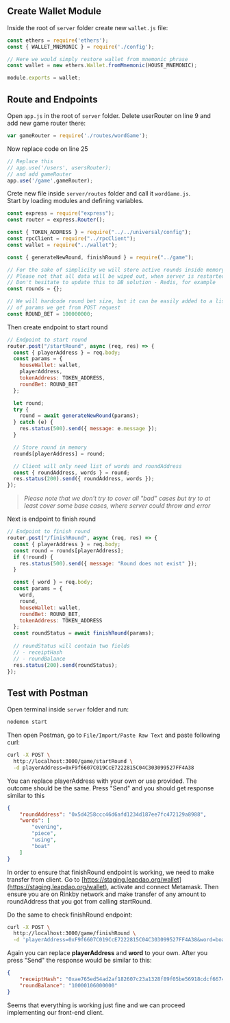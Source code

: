 Create Wallet Module
---
Inside the root of `server` folder create new `wallet.js` file:
```javascript
const ethers = require('ethers');
const { WALLET_MNEMONIC } = require('./config');

// Here we would simply restore wallet from mnemonic phrase
const wallet = new ethers.Wallet.fromMnemonic(HOUSE_MNEMONIC);

module.exports = wallet;
```

Route and Endpoints
---
Open `app.js` in the root of `server` folder. Delete userRouter on line 9 and
add new game router there:
```javascript
var gameRouter = require('./routes/wordGame');
```

Now replace code on line 25
```javascript
// Replace this
// app.use('/users', usersRouter);
// and add gameRouter
app.use('/game',gameRouter);
```

Crete new file inside `server/routes` folder and call it `wordGame.js`.  
Start by loading modules and defining variables. 
```javascript
const express = require("express");
const router = express.Router();

const { TOKEN_ADDRESS } = require("../../universal/config");
const rpcClient = require("../rpcClient");
const wallet = require("../wallet");

const { generateNewRound, finishRound } = require("../game");

// For the sake of simplicity we will store active rounds inside memory
// Please not that all data will be wiped out, when server is restarted.
// Don't hesitate to update this to DB solution - Redis, for example
const rounds = {};

// We will hardcode round bet size, but it can be easily added to a list
// of params we get from POST request
const ROUND_BET = 100000000;
```

Then create endpoint to start round
```javascript
// Endpoint to start round
router.post("/startRound", async (req, res) => {
  const { playerAddress } = req.body;
  const params = {
    houseWallet: wallet,
    playerAddress,
    tokenAddress: TOKEN_ADDRESS,
    roundBet: ROUND_BET
  };

  let round;
  try {
    round = await generateNewRound(params);
  } catch (e) {
    res.status(500).send({ message: e.message });
  }

  // Store round in memory
  rounds[playerAddress] = round;

  // Client will only need list of words and roundAddress
  const { roundAddress, words } = round;
  res.status(200).send({ roundAddress, words });
});
```
>*Please note that we don't try to cover all "bad" cases but try to at least cover some base cases, 
where server could throw and error*

Next is endpoint to finish round
```javascript
// Endpoint to finish round
router.post("/finishRound", async (req, res) => {
  const { playerAddress } = req.body;
  const round = rounds[playerAddress];
  if (!round) {
    res.status(500).send({ message: "Round does not exist" });
  }

  const { word } = req.body;
  const params = {
    word,
    round,
    houseWallet: wallet,
    roundBet: ROUND_BET,
    tokenAddress: TOKEN_ADDRESS
  };
  const roundStatus = await finishRound(params);
  
  // roundStatus will contain two fields
  // - receiptHash
  // - roundBalance
  res.status(200).send(roundStatus);
});
```

Test with Postman
---
Open terminal inside `server` folder and run:
```bash
nodemon start
```
Then open Postman, go to `File/Import/Paste Raw Text` and paste following curl:
```bash
curl -X POST \
  http://localhost:3000/game/startRound \
  -d playerAddress=0xF9f6607C019CcE7222815C04C303099527FF4A38
```
You can replace playerAddress with your own or use provided. The outcome should be the same.
Press "Send" and you should get response similar to this
```json
{
	"roundAddress": "0x5d4258ccc46d6afd1234d187ee7fc472129a8988",
	"words": [
		"evening",
		"piece",
		"using",
		"boat"
	]
}
```
In order to ensure that finishRound endpoint is working, we need to make transfer from client.
Go to [https://staging.leapdao.org/wallet](https://staging.leapdao.org/wallet), activate and connect Metamask.
Then ensure you are on Rinkby network and make transfer of any amount to roundAddress that you got from calling startRound.


Do the same to check finishRound endpoint:
```bash
curl -X POST \
  http://localhost:3000/game/finishRound \
  -d 'playerAddress=0xF9f6607C019CcE7222815C04C303099527FF4A38&word=boat'
```
Again you can replace **playerAddress** and **word** to your own.
After you press "Send" the response would be similar to this: 
```json
{
	"receiptHash": "0xae765ed54ad2af182607c23a1328f89f05be56918cdcf66746f2a4c36c495679",
	"roundBalance": "10000106000000"
}
```
Seems that everything is working just fine and we can proceed implementing our front-end client.
